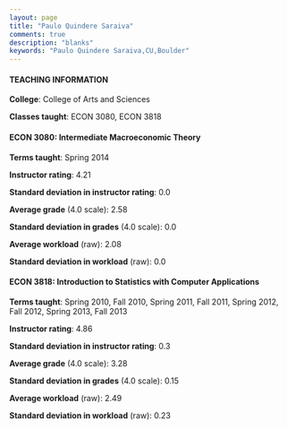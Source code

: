 ```yaml
---
layout: page
title: "Paulo Quindere Saraiva" 
comments: true
description: "blanks"
keywords: "Paulo Quindere Saraiva,CU,Boulder"
---
```

<head>
<script src="https://ajax.googleapis.com/ajax/libs/jquery/2.1.3/jquery.min.js"></script>
<script src="https://dl.dropboxusercontent.com/s/pc42nxpaw1ea4o9/highcharts.js?dl=0"></script>
<!-- <script src="../assets/js/highcharts.js"></script> -->
<style type="text/css">@font-face {
	font-family: "Bebas Neue";
	src: url(https://www.filehosting.org/file/details/544349/BebasNeue Regular.otf) format("opentype");
	}
	h1.Bebas { 
		font-family: "Bebas Neue", Verdana, Tahoma;
	}
</style>
</head>
	   
#### TEACHING INFORMATION

**College**: College of Arts and Sciences

**Classes taught**: ECON 3080, ECON 3818

#### ECON 3080: Intermediate Macroeconomic Theory

**Terms taught**: Spring 2014

**Instructor rating**: 4.21

**Standard deviation in instructor rating**: 0.0

**Average grade** (4.0 scale): 2.58

**Standard deviation in grades** (4.0 scale): 0.0

**Average workload** (raw): 2.08

**Standard deviation in workload** (raw): 0.0

#### ECON 3818: Introduction to Statistics with Computer  Applications

**Terms taught**: Spring 2010, Fall 2010, Spring 2011, Fall 2011, Spring 2012, Fall 2012, Spring 2013, Fall 2013

**Instructor rating**: 4.86

**Standard deviation in instructor rating**: 0.3

**Average grade** (4.0 scale): 3.28

**Standard deviation in grades** (4.0 scale): 0.15

**Average workload** (raw): 2.49

**Standard deviation in workload** (raw): 0.23

